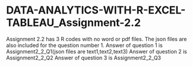 # DATA-ANALYTICS-WITH-R-EXCEL-TABLEAU_Assignment-2.2
Assignment 2.2 has 3 R codes with no word or pdf files. The json files are also included for the question number 1.
Answer of question 1 is Assignment2_2_Q1(json files are text1,text2,text3)
Answer of question 2 is Assignment2_2_Q2
Answer of question 3 is Assignment2_2_Q3
